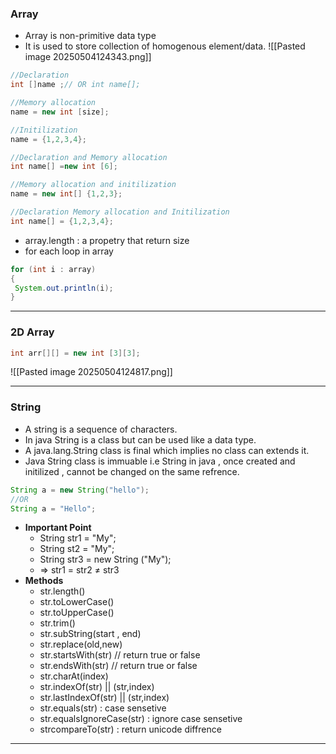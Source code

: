 ### **Array**
- Array is non-primitive data type
- It is used to store collection of homogenous element/data.
![[Pasted image 20250504124343.png]]
```java
//Declaration
int []name ;// OR int name[];

//Memory allocation
name = new int [size];

//Initilization
name = {1,2,3,4};

//Declaration and Memory allocation
int name[] =new int [6];

//Memory allocation and initilization
name = new int[] {1,2,3};

//Declaration Memory allocation and Initilization
int name[] = {1,2,3,4};
```
- array.length : a propetry that return size
- for each loop in array
```java
for (int i : array)
{
 System.out.println(i);
}
```
---
### **2D Array**
```java
int arr[][] = new int [3][3];
```
![[Pasted image 20250504124817.png]]


---
### **String**
- A string is a sequence of characters.
- In java String is a class but can be used like a data type.
- A java.lang.String class is final which implies no class can extends it.
- Java String class is immuable i.e String in java , once created and initilized , cannot be changed on the same refrence.
```java
String a = new String("hello");
//OR
String a = "Hello";
```
- **Important Point**
	- String str1 = "My";
	- String st2 = "My";
	- String str3 = new String ("My");
	- => str1 = str2 ≠ str3
- **Methods**
	- str.length()
	- str.toLowerCase()
	- str.toUpperCase()
	- str.trim()
	- str.subString(start , end)
	- str.replace(old,new)
	- str.startsWith(str) // return true or false
	- str.endsWith(str) // return true or false
	- str.charAt(index)
	- str.indexOf(str) || (str,index)
	- str.lastIndexOf(str) || (str,index)
	- str.equals(str) : case sensetive
	- str.equalsIgnoreCase(str) : ignore case sensetive
	- strcompareTo(str) : return unicode diffrence	
---
